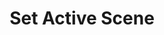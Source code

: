 ---
title: Set Active Scene
description: Change the current scene in Streamlabs Desktop
parameters:
  - name: SlobsConnection
  - name: SlobsScene
variables: []
csharpMethods:
  - SlobsSetScene
---